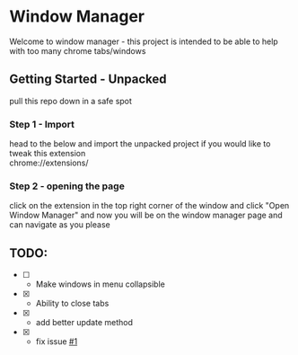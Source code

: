 # Window Manager
Welcome to window manager - 
this project is intended to be able to help with too many chrome tabs/windows 

## Getting Started - Unpacked
pull this repo down in a safe spot 

### Step 1 - Import
head to the below and import the unpacked project if you would like to tweak this extension </br>
chrome://extensions/

### Step 2 - opening the page
click on the extension in the top right corner of the window and click "Open Window Manager" and now you will be on the window manager page and can navigate as you please

## TODO:

- [ ] - Make windows in menu collapsible
- [X] - Ability to close tabs 
- [X] - add better update method
- [X] - fix issue [#1](https://github.com/Coop25/Chrome-Window-Manager/issues/1)
